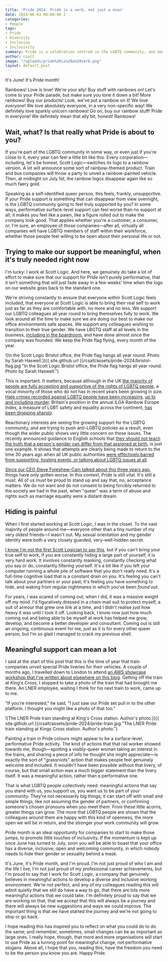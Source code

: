 ```yaml
---
title: 'Pride 2024: Pride is a verb, not just a noun'
date: 2024-06-03 00:00:00 Z
categories:
- People
tags:
- Pride
- Diversity
- Inclusion
- Inclusivity
summary: Pride is a celebration centred in the LGBTQ community, and many corporations use it to show their solidarity.  This can sometimes feel more like a performative rainbow-washing stance than anything meaningful.  At Scott Logic we try to ensure that, day to day, we are always carrying out meaningful actions to promote inclusivity, and to make sure all our colleagues and clients know we truly believe in this.
author: csalt
image: "/uploads/pride%20is%20a%20verb.png"
layout: default_post
---
```


It's June!  It's Pride month!

Rainbows!  Love is love!  We're your ally!  Buy stuff with rainbows on!  Let's come to your Pride parade, but make sure you tone it down a bit!  More rainbows!  Buy our products!  Look, we've put a rainbow on it!  We love *everyone*!  We love absolutely everyone, in a very non-specific way!  We definitely love sparkly unicorn rainbows!  Go on, buy our rainbow stuff!  Pride in everyone!  We definitely mean that ally bit, honest!  Rainbows!

## Wait, what?  Is that really what Pride is about to you?

If you're part of the LGBTQ community in some way, or even just if you're close to it, every year can feel a little bit like this.  Every corporation&mdash;including, let's be honest, Scott Logic&mdash;switches its logo to a rainbow version.  A lot will announce some sort of rainbow-themed product.  Train and bus companies will throw a party to unveil a rainbow-painted vehicle.  Then, at midnight on July 1st, the rainbow logos disappear again like so much faery gold.

Speaking as a self-identified queer person, this feels, frankly, unsupportive.  If your Pride support is something that can disappear from view overnight, is the LGBTQ community going to feel truly supported by you?  In some ways, performative surface-level support can feel worse than no support at all; it makes you feel like a pawn, like a figure rolled out to make the company look good.  That applies whether you're a customer, a consumer, or, I'm sure, an employee of those companies&mdash;after all, virtually all companies will have LGBTQ members of staff within their workforce, whether those people feel willing to be open about their personal life or not.

## Trying to make our support be meaningful, when it's truly needed right now

I'm lucky: I work at Scott Logic.  And here, we genuinely do take a lot of effort to make sure that our support for Pride isn't purely performative, that it isn't something that will just fade away in a few weeks' time when the logo on our website goes back to the standard one.

We're striving constantly to ensure that everyone within Scott Logic feels included, that everyone at Scott Logic is able to bring their real self to work just as far as they are comfortable with, no more and no less.  We support our LGBTQ colleagues all year round to bring themselves fully to work.  We look around all the time to make sure we are doing our best to make our office environments safe spaces.  We support any colleagues wishing to transition to their true gender.  We have LBGTQ staff at all levels in the business, [including in the boardroom](https://blog.scottlogic.com/sforeshew-cain/), and have done almost since the company was founded.  We keep the Pride flag flying, every month of the year.

![In the Scott Logic Bristol office, the Pride flag hangs all year round.  Photo by Sarah Haswell.]({{ site.github.url }}/csalt/assets/pride-2024/bristol-flag.jpg "In the Scott Logic Bristol office, the Pride flag hangs all year round.  Photo by Sarah Haswell.")

This is important.  It matters, because although in the UK [the majority of people are fully accepting and supportive of the rights of LGBTQ people](https://yougov.co.uk/society/articles/45868-record-number-britons-support-same-sex-marriage-10), a vocal minority of those who do not has in recent years been growing in size.  [Hate crimes recorded against LGBTQ people have been increasing](https://www.stonewall.org.uk/about-us/news/new-data-rise-hate-crime-against-lgbtq-people-continues-stonewall-slams-uk-gov-), [up to and including murder](https://www.bbc.co.uk/news/uk-wales-60257602).  Britain's position in the annual ILGA Rainbow Europe Index, a measure of LGBT safety and equality across the continent, [has been dropping sharply](https://www.bigissue.com/news/social-justice/lgbtq-friendly-countries-uk-europe-ilga-rainbow-index/).

Reactionary interests are seeing the growing support for the LGBTQ community, and are trying to push anti-LGBTQ policies as a result, even though the wider public shows very little concern on these issues.  The recently announced guidance to English schools that [they should not teach the truth that a person's gender can differ from that assigned at birth](https://www.bbc.co.uk/news/education-69017920), is just one example.  It shows that attempts are clearly being made to return to the time 30 years ago when all UK public authorities [were effectively barred from supporting, hosting events, or talking about LGBTQ issues at all](https://en.wikipedia.org/wiki/Section_28).

[Since our CEO Steve Foreshew-Cain talked about this three years ago](https://blog.scottlogic.com/2021/06/03/pride-2021.html), things have only gotten worse.  In this context, Pride is still vital.  It's still a must.  All of us must be proud to stand up and say that, no, acceptance matters.  We do not want and do not consent to being forcibly returned to the society we had in the past, when "queer" was a term of abuse and rights such as marriage equality were a distant dream.

## Hiding is painful

When I first started working at Scott Logic, I was in the closet.  To the vast majority of people around me&mdash;everyone other than a tiny number of my very oldest friends&mdash;I wasn't out.  My sexual orientation and my gender identity were both a very closely guarded, very-well-hidden secret.

[I know I'm not the first Scott Logician to say this](https://blog.scottlogic.com/2019/08/06/why-scott-logic-celebrated-pride-month.html), but if you can't bring your true self to work, if you are constantly hiding a large part of yourself, it is very hard work.  It involves constantly masking, constantly checking what you say or do, constantly filtering yourself.  It's a bit like if you left your computer running a whole pile of software that you don't really need.  It's a full-time cognitive load that is a constant drain on you.  It's feeling you can't talk about your partners or your past; it's feeling you have something to hide, and waking from regular nightmares in which you've been *found out*.

For years, I was scared of coming out; when I did, it was a massive weight off my mind.  I'd figuratively dressed in a chain-mail suit to protect myself, a suit of armour that grew one link at a time, and I didn't realise just how heavy it was until I took it off.  Looking back, I know now just how much coming out and being able to be myself at work has helped me grow, develop, and become a better developer and consultant.  Coming out is still an ongoing, continuous event for me, just as it is for every other queer person, but I'm so glad I managed to crack my previous shell.

## Meaningful support can mean a lot

I said at the start of this post that this is the time of year that train companies unveil special Pride liveries for their vehicles.  A couple of months ago, I travelled down to London to attend [an AWS showcase workshop that I've written about elsewhere on this blog](https://blog.scottlogic.com/2024/04/23/are-we-ready-to-put-ai-in-the-hands-of-business-users.html).  Getting off the train at King's Cross, I stopped to take a photo of the train that had brought me there.  An LNER employee, waiting I think for his next train to work, came up to me.

"If you're interested," he said, "I just saw our Pride set pull in to the other platform.  I thought you might like a photo of that too."

![The LNER Pride train standing at King's Cross station.  Author's photo.]({{ site.github.url }}/csalt/assets/pride-2024/pride-train.jpg "The LNER Pride train standing at Kings Cross station.  Author's photo.")

Painting a train in Pride colours might appear to be a surface-level, performative Pride activity.  The kind of actions that that rail worker showed towards me, though&mdash;spotting a visibly-queer woman taking an interest in the trains, and sharing a piece of info he thought she might appreciate&mdash;is exactly the sort of "grassroots" action that makes people feel genuinely welcome and included.  It wouldn't have been possible without that livery, of course, but that small action was a much bigger statement than the livery itself.  It was a meaningful action, rather than a performative one.

That is what LGBTQ people collectively need: meaningful actions that say you stand with us, you support us, you want us to be part of your community.  They're not necessarily big things; it can start off with small and simple things, like not assuming the gender of partners, or confirming someone's chosen pronouns when you meet them.  From these little acorns, greater things can grow.  The more that LGBTQ people are shown that the colleagues around them are happy with this kind of openness, the more open we will be in return, and the stronger your work community will grow.

Pride month is an ideal opportunity for companies to start to make those jumps, to promote little touches of inclusivity.  If the momentum is kept up once June has turned to July, soon you will be able to boast that your office has a diverse, inclusive, open and welcoming community, in which nobody needs to hide their gender or sexuality behind a mask.

It's June, it's Pride month, and I'm proud.  I'm not just proud of who I am and the life I live, I'm not just proud of my professional career achievements, but I'm proud to say that I work for Scott Logic, a company that genuinely believes in meaningful actions to develop a diverse and inclusive working environment.  We're not perfect, and any of my colleagues reading this will admit quietly that we still do have a way to go, that there are lots more meaningful actions that we could take.  I'm definitely proud to say that we are working on that, that we accept that this will always be a journey and there will always be new suggestions and ways we could improve.  The important thing is that we have started the journey and we're not going to stop or go back.

I hope reading this has inspired you to reflect on what you could do to do the same; and remember, sometimes, small changes can be as important as large ones.  I really hope, though, that more and more organisations will start to use Pride as a turning point for meaningful change, not performative slogans.  Above all, I hope that you, reading this, have the freedom you need to be the person you know you are.  Happy Pride.
